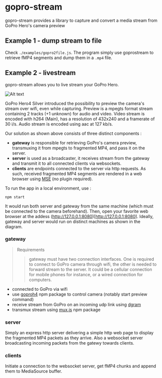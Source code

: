 # gopro-stream

gopro-stream provides a library to capture and convert a media stream from GoPro Hero's camera preview

## Example 1 - dump stream to file
Check `./examples/gopro2file.js`. The program simply use goprostream to retrieve fMP4 segments and dump them in a `.mp4` file.

## Example 2 - livestream
gopro-stream allows you to live stream your GoPro Hero.

![Alt text](doc/architecture.png?raw=true "Overview")

GoPro Hero4 Silver introduced the possibility to preview the camera's stream over wifi, even while capturing. Preview is a mpegts format stream containing 2 tracks (+1 unknown) for audio and video. Video stream is encoded with h264 (Main), has a resolution of 432x240 and a framerate of 30 i/s. Audio stream is encoded using aac at 127 kb/s.

Our solution as shown above consists of three distinct components :
- __gateway__ is responsible for retrieving GoPro's camera preview, transmuxing it from mpegts to fragmented MP4, and pass it on the server.
- __server__ is used as a broadcaster, it receives stream from the gateway and transmit it to all connected clients via websockets.
- __clients__ are endpoints connected to the server via http requests. As such, received fragmented MP4 segments are rendered in a web browser using [MSE](http://www.w3.org/TR/media-source/) (no plugin required).

To run the app in a local environment, use :

```
npm start
```

It would run both server and gateway from the same machine (which must be connected to the camera beforehand). Then, open your favorite web browser at the addess (http://127.0.0.1:8080)[http://127.0.0.1:8080]. Ideally, gateway and server would run on distinct machines as shown in the diagram.

### gateway

> Requirements
>> gateway must have two connection interfaces. One is required to connect to GoPro camera through wifi, the other is needed to forward stream to the server. It could be a cellular connection for mobile phones for instance, or a wired connection for computers.

- connected to GoPro via wifi
- use [goproh4](https://github.com/citolen/goproh4) npm package to control camera (notably start preview command)
- receive stream from GoPro on an incoming udp link using [dgram](https://nodejs.org/api/dgram.html)
- transmux stream using [mux.js](https://github.com/videojs/mux.js) npm package

### server

Simply an express http server delivering a simple http web page to display the fragmented MP4 packets as they arrive. Also a websocket server broadcasting incoming packets from the gatewy towards clients.

### clients

Initiate a connection to the websocket server, get fMP4 chunks and append them to MediaSource buffer.